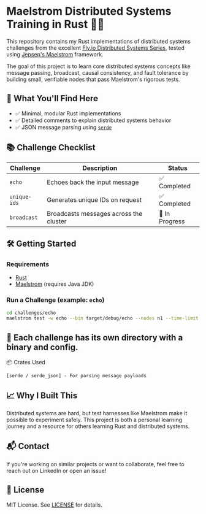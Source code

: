 # Maelstrom Distributed Systems Training in Rust 🚀🦀

This repository contains my Rust implementations of distributed systems challenges from the
excellent [Fly.io Distributed Systems Series](https://fly.io/dist-sys/1/), tested
using [Jepsen's Maelstrom](https://github.com/jepsen-io/maelstrom) framework.

The goal of this project is to learn core distributed systems concepts like message passing, broadcast, causal
consistency, and fault tolerance by building small, verifiable nodes that pass Maelstrom's rigorous tests.

## 🧠 What You'll Find Here

- ✅ Minimal, modular Rust implementations
- ✅ Detailed comments to explain distributed systems behavior
- ✅ JSON message parsing using [`serde`](https://docs.rs/serde/latest/serde/)

## 📚 Challenge Checklist

| Challenge    | Description                            | Status         |
|--------------|----------------------------------------|----------------|
| `echo`       | Echoes back the input message          | ✅ Completed    |
| `unique-ids` | Generates unique IDs on request        | ✅ Completed    |
| `broadcast`  | Broadcasts messages across the cluster | 🔄 In Progress |

## 🛠️ Getting Started

### Requirements

- [Rust](https://www.rust-lang.org/tools/install)
- [Maelstrom](https://github.com/jepsen-io/maelstrom) (requires Java JDK)

### Run a Challenge (example: `echo`)

```bash
cd challenges/echo
maelstrom test -w echo --bin target/debug/echo --nodes n1 --time-limit 10 --log-stderr
```

## 📁 Each challenge has its own directory with a binary and config.

📦 Crates Used

    [serde / serde_json] - For parsing message payloads

## 📈 Why I Built This

Distributed systems are hard, but test harnesses like Maelstrom make it possible to experiment safely. This project is
both a personal learning journey and a resource for others learning Rust and distributed systems.

## 📬 Contact

If you're working on similar projects or want to collaborate, feel free to reach out on LinkedIn or open an issue!

## 📄 License

MIT License. See [LICENSE](LICENSE) for details.
